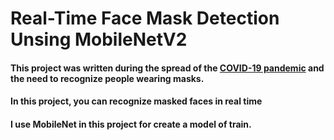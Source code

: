 # Real-Time Face Mask Detection Unsing MobileNetV2

#### This project was written during the spread of the [COVID-19 pandemic](https://en.wikipedia.org/wiki/COVID-19_pandemic) and the need to recognize people wearing masks.
#### In this project, you can recognize masked faces in real time
#### I use MobileNet in this project for create a model of train.
